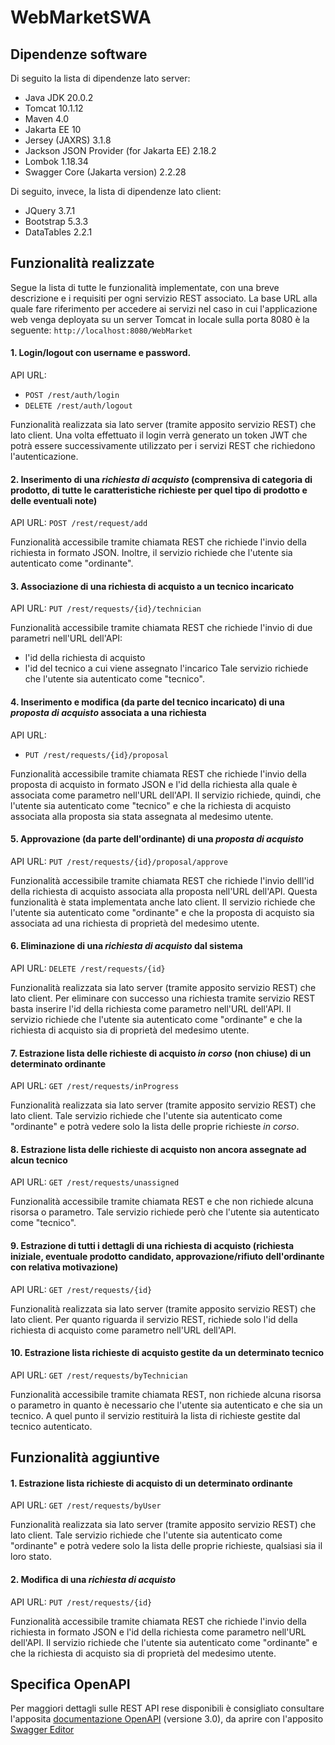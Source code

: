 # WebMarketSWA

## Dipendenze software
Di seguito la lista di dipendenze lato server:
- Java JDK 20.0.2
- Tomcat 10.1.12
- Maven 4.0
- Jakarta EE 10
- Jersey (JAXRS) 3.1.8
- Jackson JSON Provider (for Jakarta EE) 2.18.2
- Lombok 1.18.34
- Swagger Core (Jakarta version) 2.2.28

Di seguito, invece, la lista di dipendenze lato client:
- JQuery 3.7.1
- Bootstrap 5.3.3
- DataTables 2.2.1

## Funzionalità realizzate

Segue la lista di tutte le funzionalità implementate, con una breve descrizione e i requisiti per ogni servizio REST associato.
La base URL alla quale fare riferimento per accedere ai servizi nel caso in cui l'applicazione web venga deployata su un server Tomcat in locale sulla porta 8080 è la seguente:
`http://localhost:8080/WebMarket`

#### 1. Login/logout con username e password.

API URL: 
- `POST /rest/auth/login`
- `DELETE /rest/auth/logout`

Funzionalità realizzata sia lato server (tramite apposito servizio REST) che lato client.
Una volta effettuato il login verrà generato un token JWT che potrà essere successivamente utilizzato per i servizi REST che richiedono l'autenticazione.

#### 2. Inserimento di una *richiesta di acquisto* (comprensiva di categoria di prodotto, di tutte le caratteristiche richieste per quel tipo di prodotto e delle eventuali note)

API URL: `POST /rest/request/add`

Funzionalità accessibile tramite chiamata REST che richiede l'invio della richiesta in formato JSON.
Inoltre, il servizio richiede che l'utente sia autenticato come "ordinante".

#### 3. Associazione di una richiesta di acquisto a un tecnico incaricato  

API URL: `PUT /rest/requests/{id}/technician`

Funzionalità accessibile tramite chiamata REST che richiede l'invio di due parametri nell'URL dell'API:
- l'id della richiesta di acquisto
- l'id del tecnico a cui viene assegnato l'incarico
Tale servizio richiede che l'utente sia autenticato come "tecnico".

#### 4. Inserimento e modifica (da parte del tecnico incaricato) di una *proposta di acquisto* associata a una richiesta 

API URL: 
- `PUT /rest/requests/{id}/proposal`

Funzionalità accessibile tramite chiamata REST che richiede l'invio della proposta di acquisto in formato JSON e l'id della richiesta alla quale è associata come parametro nell'URL dell'API.
Il servizio richiede, quindi, che l'utente sia autenticato come "tecnico" e che la richiesta di acquisto associata alla proposta sia stata assegnata al medesimo utente.

#### 5. Approvazione (da parte dell'ordinante) di una *proposta di acquisto*

API URL: `PUT /rest/requests/{id}/proposal/approve`

Funzionalità accessibile tramite chiamata REST che richiede l'invio delll'id della richiesta di acquisto associata alla proposta nell'URL dell'API.
Questa funzionalità è stata implementata anche lato client.
Il servizio richiede che l'utente sia autenticato come "ordinante" e che la proposta di acquisto sia associata ad una richiesta di proprietà del medesimo utente.

#### 6. Eliminazione di una *richiesta di acquisto* dal sistema

API URL: `DELETE /rest/requests/{id}`

Funzionalità realizzata sia lato server (tramite apposito servizio REST) che lato client.
Per eliminare con successo una richiesta tramite servizio REST basta inserire l'id della richiesta come parametro nell'URL dell'API.
Il servizio richiede che l'utente sia autenticato come "ordinante" e che la richiesta di acquisto sia di proprietà del medesimo utente.

#### 7. Estrazione lista delle richieste di acquisto *in corso* (non chiuse) di un determinato ordinante

API URL: `GET /rest/requests/inProgress`

Funzionalità realizzata sia lato server (tramite apposito servizio REST) che lato client.
Tale servizio richiede che l'utente sia autenticato come "ordinante" e potrà vedere solo la lista delle proprie richieste *in corso*.

#### 8. Estrazione lista delle richieste di acquisto non ancora assegnate ad alcun tecnico

API URL: `GET /rest/requests/unassigned`

Funzionalità accessibile tramite chiamata REST e che non richiede alcuna risorsa o parametro.
Tale servizio richiede però che l'utente sia autenticato come "tecnico".

#### 9. Estrazione di tutti i dettagli di una richiesta di acquisto (richiesta iniziale, eventuale prodotto candidato, approvazione/rifiuto dell'ordinante con relativa motivazione)

API URL: `GET /rest/requests/{id}`

Funzionalità realizzata sia lato server (tramite apposito servizio REST) che lato client.
Per quanto riguarda il servizio REST, richiede solo l'id della richiesta di acquisto come parametro nell'URL dell'API.

#### 10. Estrazione lista richieste di acquisto gestite da un determinato tecnico

API URL: `GET /rest/requests/byTechnician`

Funzionalità accessibile tramite chiamata REST, non richiede alcuna risorsa o parametro in quanto è necessario che l'utente sia autenticato e che sia un tecnico.
A quel punto il servizio restituirà la lista di richieste gestite dal tecnico autenticato.

## Funzionalità aggiuntive

#### 1. Estrazione lista richieste di acquisto di un determinato ordinante

API URL: `GET /rest/requests/byUser`

Funzionalità realizzata sia lato server (tramite apposito servizio REST) che lato client.
Tale servizio richiede che l'utente sia autenticato come "ordinante" e potrà vedere solo la lista delle proprie richieste, qualsiasi sia il loro stato.

#### 2. Modifica di una *richiesta di acquisto*

API URL: `PUT /rest/requests/{id}`

Funzionalità accessibile tramite chiamata REST che richiede l'invio della richiesta in formato JSON e l'id della richiesta come parametro nell'URL dell'API.
Il servizio richiede che l'utente sia autenticato come "ordinante" e che la richiesta di acquisto sia di proprietà del medesimo utente.

## Specifica OpenAPI

Per maggiori dettagli sulle REST API rese disponibili è consigliato consultare l'apposita [documentazione OpenAPI](/openapi.yaml) (versione 3.0), da aprire con l'apposito [Swagger Editor](https://editor.swagger.io)
